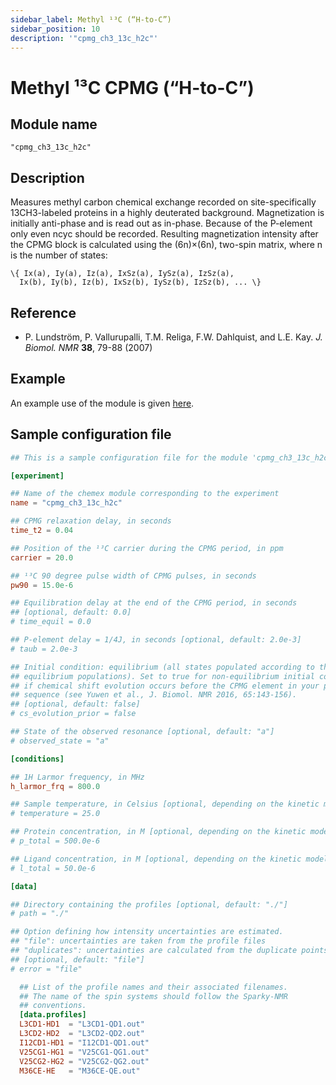 ```yaml
---
sidebar_label: Methyl ¹³C (“H-to-C”)
sidebar_position: 10
description: '"cpmg_ch3_13c_h2c"'
---
```


# Methyl ¹³C CPMG (“H-to-C”)

## Module name

`"cpmg_ch3_13c_h2c"`

## Description

Measures methyl carbon chemical exchange recorded on site-specifically
13CH3-labeled proteins in a highly deuterated background. Magnetization is
initially anti-phase and is read out as in-phase. Because of the P-element only
even ncyc should be recorded. Resulting magnetization intensity after the CPMG
block is calculated using the (6n)×(6n), two-spin matrix, where n is the number
of states:

    \{ Ix(a), Iy(a), Iz(a), IxSz(a), IySz(a), IzSz(a),
      Ix(b), Iy(b), Iz(b), IxSz(b), IySz(b), IzSz(b), ... \}

## Reference

-   P. Lundström, P. Vallurupalli, T.M. Religa, F.W. Dahlquist, and L.E. Kay. _J.
    Biomol. NMR_ **38**, 79-88 (2007)

## Example

An example use of the module is given
[here](https://github.com/gbouvignies/chemex/tree/master/examples/Experiments/CPMG_CH3_13C_H2C/).

## Sample configuration file

```toml title="experiment.toml"
## This is a sample configuration file for the module 'cpmg_ch3_13c_h2c'

[experiment]

## Name of the chemex module corresponding to the experiment
name = "cpmg_ch3_13c_h2c"

## CPMG relaxation delay, in seconds
time_t2 = 0.04

## Position of the ¹³C carrier during the CPMG period, in ppm
carrier = 20.0

## ¹³C 90 degree pulse width of CPMG pulses, in seconds
pw90 = 15.0e-6

## Equilibration delay at the end of the CPMG period, in seconds
## [optional, default: 0.0]
# time_equil = 0.0

## P-element delay = 1/4J, in seconds [optional, default: 2.0e-3]
# taub = 2.0e-3

## Initial condition: equilibrium (all states populated according to their
## equilibrium populations). Set to true for non-equilibrium initial condition
## if chemical shift evolution occurs before the CPMG element in your pulse
## sequence (see Yuwen et al., J. Biomol. NMR 2016, 65:143-156).
## [optional, default: false]
# cs_evolution_prior = false

## State of the observed resonance [optional, default: "a"]
# observed_state = "a"

[conditions]

## 1H Larmor frequency, in MHz
h_larmor_frq = 800.0

## Sample temperature, in Celsius [optional, depending on the kinetic model]
# temperature = 25.0

## Protein concentration, in M [optional, depending on the kinetic model]
# p_total = 500.0e-6

## Ligand concentration, in M [optional, depending on the kinetic model]
# l_total = 50.0e-6

[data]

## Directory containing the profiles [optional, default: "./"]
# path = "./"

## Option defining how intensity uncertainties are estimated.
## "file": uncertainties are taken from the profile files
## "duplicates": uncertainties are calculated from the duplicate points
## [optional, default: "file"]
# error = "file"

  ## List of the profile names and their associated filenames.
  ## The name of the spin systems should follow the Sparky-NMR
  ## conventions.
  [data.profiles]
  L3CD1-HD1  = "L3CD1-QD1.out"
  L3CD2-HD2  = "L3CD2-QD2.out"
  I12CD1-HD1 = "I12CD1-QD1.out"
  V25CG1-HG1 = "V25CG1-QG1.out"
  V25CG2-HG2 = "V25CG2-QG2.out"
  M36CE-HE   = "M36CE-QE.out"
```
